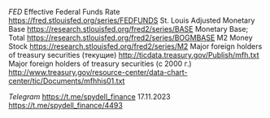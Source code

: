 *FED*
Effective Federal Funds Rate https://fred.stlouisfed.org/series/FEDFUNDS
St. Louis Adjusted Monetary Base https://research.stlouisfed.org/fred2/series/BASE
Monetary Base; Total https://research.stlouisfed.org/fred2/series/BOGMBASE
M2 Money Stock https://research.stlouisfed.org/fred2/series/M2
Major foreign holders of treasury securities (текущие) http://ticdata.treasury.gov/Publish/mfh.txt
Major foreign holders of treasury securities (с 2000 г.)
http://www.treasury.gov/resource-center/data-chart-center/tic/Documents/mfhhis01.txt


*Telegram*
https://t.me/spydell_finance
17.11.2023 https://t.me/spydell_finance/4493
